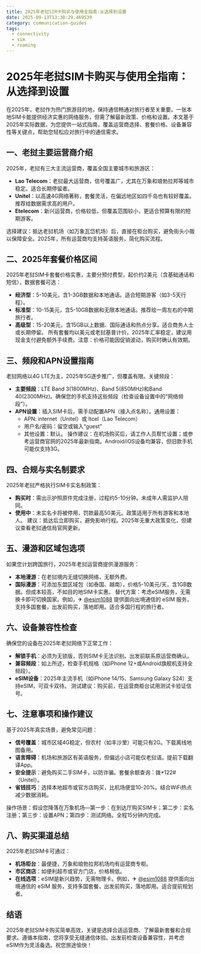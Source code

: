 ```yaml
---
title: 2025年老挝SIM卡购买与使用全指南:从选择到设置
date: 2025-09-13T13:38:29.469539
category: communication-guides
tags:
  - connectivity
  - sim
  - roaming
---
```


# 2025年老挝SIM卡购买与使用全指南：从选择到设置

在2025年，老挝作为热门旅游目的地，保持通信畅通对旅行者至关重要。一张本地SIM卡能提供经济实惠的网络服务，但需了解最新政策、价格和设置。本文基于2025年实际数据，为您提供一站式指南，覆盖运营商选择、套餐价格、设备兼容性等关键点，帮助您轻松应对旅行中的通信需求。

## 一、老挝主要运营商介绍
2025年，老挝有三大主流运营商，覆盖全国主要城市和旅游区：
- **Lao Telecom**：老挝最大运营商，信号覆盖广，尤其在万象和琅勃拉邦等城市稳定。适合长期停留者。
- **Unitel**：以高速4G网络著称，套餐灵活，在偏远地区如四千岛也有较好覆盖。推荐给数据需求高的用户。
- **Etelecom**：新兴运营商，价格较低，但覆盖范围较小，更适合预算有限的短期游客。

选择建议：抵达老挝机场（如万象瓦岱机场）后，直接在柜台购买，避免街头小贩以保障安全。2025年，所有运营商均支持英语服务，简化购买流程。

## 二、2025年套餐价格区间
2025年老挝SIM卡套餐价格实惠，主要分预付费型，起价约2美元（含基础通话和短信），数据套餐可选：
- **经济型**：5-10美元，含1-3GB数据和本地通话。适合短期游客（如3-5天行程）。
- **标准型**：10-15美元，含5-10GB数据和无限本地通话。推荐给一周左右的中期旅行者。
- **高级型**：15-20美元，含15GB以上数据、国际通话和热点分享。适合商务人士或长期停留。
所有套餐均以美元或老挝基普计价，2025年汇率稳定，建议用现金支付避免额外手续费。注意：价格可能因促销波动，购买时确认有效期。

## 三、频段和APN设置指南
老挝网络以4G LTE为主，2025年5G逐步推广，但覆盖有限。关键频段：
- **主要频段**：LTE Band 3(1800MHz)、Band 5(850MHz)和Band 40(2300MHz)。确保您的手机支持这些频段（检查设备设置中的“网络频段”）。
- **APN设置**：插入SIM卡后，需手动配置APN（接入点名称）。通用设置：
  - APN: internet（Unitel）或 ltcel（Lao Telecom）
  - 用户名/密码：留空或输入“guest”
  - 其他设置：默认。
操作建议：在机场购买后，请工作人员帮忙设置；或参考运营商官网的2025年最新指南。Android/iOS设备均兼容，但旧款手机可能仅支持3G。

## 四、合规与实名制要求
2025年老挝严格执行SIM卡实名制政策：
- **购买时**：需出示护照原件完成注册，过程约5-10分钟。未成年人需监护人陪同。
- **使用中**：未实名卡将被停用，罚款最高50美元。政策适用于所有游客和本地人。
建议：抵达后立即购买，避免影响行程。2025年无重大政策变化，但建议查看老挝通信局官网更新。

## 五、漫游和区域包选项
如果您计划跨国旅行，2025年老挝运营商提供漫游服务：
- **本地漫游**：在老挝境内无缝切换网络，无额外费。
- **国际漫游**：可添加东盟区域包（如泰国、越南），价格5-10美元/天，含1GB数据。但成本较高，不如目的地SIM卡实惠。
替代方案：考虑eSIM服务，无需换卡即可切换国家。例如，✈ [@esim1088](https://t.me/s/esim1088) 提供面向出境通信的 eSIM 服务，支持多国套餐，出发前购买，落地即用。适合多国行程的旅行者。

## 六、设备兼容性检查
确保您的设备在2025年老挝网络下正常工作：
- **解锁手机**：必须为无锁版，否则SIM卡无法识别。出发前联系原运营商确认。
- **兼容频段**：如上所述，检查手机规格（如iPhone 12+或Android旗舰机支持全频段）。
- **eSIM设备**：2025年主流手机（如iPhone 14/15、Samsung Galaxy S24）支持eSIM，可双卡双待。
测试建议：购买前，在运营商柜台试用测试卡验证信号。

## 七、注意事项和操作建议
基于2025年真实场景，避免常见问题：
- **信号覆盖**：城市区域4G稳定，但农村（如丰沙里）可能只有2G。下载离线地图备用。
- **语言障碍**：机场和旅游区有英语服务，但偏远小店可能仅老挝语。提前下载翻译App。
- **安全提示**：避免购买二手SIM卡，以防诈骗。套餐余额查询：拨*122#（Unitel）。
- **省钱技巧**：选择本地超市或官方店购买，比机场便宜10-20%。结合WiFi热点减少数据消耗。

操作场景：假设您降落在万象机场—第一步：在到达厅购买SIM卡；第二步：实名注册；第三步：设置APN；第四步：测试网络。全程15分钟内完成。

## 八、购买渠道总结
2025年老挝SIM卡可通过：
- **机场柜台**：最便捷，万象和琅勃拉邦机场均有运营商专柜。
- **市区商店**：如便利超市或官方门店，价格稍低。
- **在线选项**：eSIM是新兴趋势，无需物理卡。例如，✈ [@esim1088](https://t.me/s/esim1088) 提供面向出境通信的 eSIM 服务，支持多国套餐，出发前购买，落地即用。适合提前规划者。

## 结语
2025年老挝SIM卡购买简单高效，关键是选择合适运营商、了解最新套餐和合规要求。遵循本指南，您将享受无缝通信体验。出发前检查设备兼容性，并考虑eSIM作为灵活备选。祝您旅途愉快！
